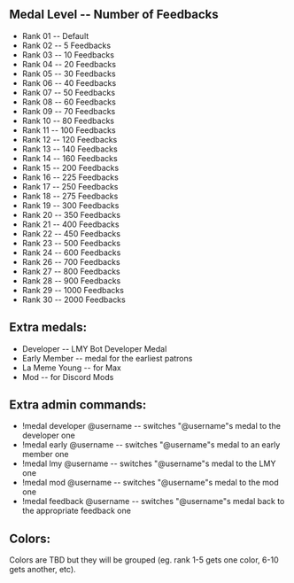 ## Medal Level -- Number of Feedbacks

- Rank 01 -- Default
- Rank 02 -- 5 Feedbacks
- Rank 03 -- 10 Feedbacks
- Rank 04 -- 20 Feedbacks
- Rank 05 -- 30 Feedbacks
- Rank 06 -- 40 Feedbacks
- Rank 07 -- 50 Feedbacks
- Rank 08 -- 60 Feedbacks
- Rank 09 -- 70 Feedbacks
- Rank 10 -- 80 Feedbacks
- Rank 11 -- 100 Feedbacks
- Rank 12 -- 120 Feedbacks
- Rank 13 -- 140 Feedbacks
- Rank 14 -- 160 Feedbacks
- Rank 15 -- 200 Feedbacks
- Rank 16 -- 225 Feedbacks
- Rank 17 -- 250 Feedbacks
- Rank 18 -- 275 Feedbacks
- Rank 19 -- 300 Feedbacks
- Rank 20 -- 350 Feedbacks
- Rank 21 -- 400 Feedbacks
- Rank 22 -- 450 Feedbacks
- Rank 23 -- 500 Feedbacks
- Rank 24 -- 600 Feedbacks
- Rank 26 -- 700 Feedbacks
- Rank 27 -- 800 Feedbacks
- Rank 28 -- 900 Feedbacks
- Rank 29 -- 1000 Feedbacks
- Rank 30 -- 2000 Feedbacks

## Extra medals:

- Developer -- LMY Bot Developer Medal
- Early Member -- medal for the earliest patrons
- La Meme Young -- for Max
- Mod -- for Discord Mods

## Extra admin commands:

- !medal developer @username -- switches "@username"s medal to the developer one
- !medal early @username -- switches "@username"s medal to an early member one
- !medal lmy @username -- switches "@username"s medal to the LMY one
- !medal mod @username -- switches "@username"s medal to the mod one
- !medal feedback @username -- switches "@username"s medal back to the appropriate feedback one

## Colors:

Colors are TBD but they will be grouped (eg. rank 1-5 gets one color, 6-10 gets another, etc).
